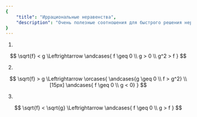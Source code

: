 ```yaml
---
{
    "title": "Иррациональные неравенства",
    "description": "Очень полезные соотношения для быстрого решения неравенств с корнями четных степеней."
}
---
```


1.

$$ \sqrt{f} < g \Leftrightarrow \andcases{ f \geq 0 \\ g > 0 \\ g^2 > f } $$

2.

$$ \sqrt{f} > g \Leftrightarrow \orcases{ \andcases{g \geq 0 \\ f > g^2} \\[15px] \andcases{ f \geq 0 \\ g < 0} } $$

3.

$$ \sqrt{f} < \sqrt{g} \Leftrightarrow \andcases{ f \geq 0 \\ g > f } $$
